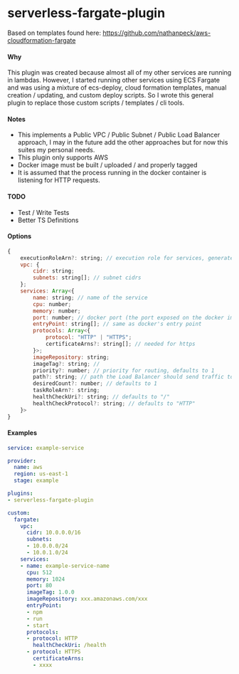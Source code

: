 # serverless-fargate-plugin

Based on templates found here: https://github.com/nathanpeck/aws-cloudformation-fargate

#### Why
This plugin was created because almost all of my other services are running in lambdas. However, I started running other services using ECS Fargate and was using  a mixture of ecs-deploy, cloud formation templates, manual creation / updating, and custom deploy scripts. So I wrote this general plugin to replace those custom scripts / templates / cli tools.

#### Notes
- This implements a Public VPC / Public Subnet / Public Load Balancer approach, I may in the future add the other approaches but for now this suites my personal needs.
- This plugin only supports AWS
- Docker image must be built / uploaded / and properly tagged
- It is assumed that the process running in the docker container is listening for HTTP requests.

#### TODO
- Test / Write Tests
- Better TS Definitions

#### Options
```javascript
{
    executionRoleArn?: string; // execution role for services, generated if not specified
    vpc: {
        cidr: string;
        subnets: string[]; // subnet cidrs
    };
    services: Array<{
        name: string; // name of the service
        cpu: number;
        memory: number;
        port: number; // docker port (the port exposed on the docker image)
        entryPoint: string[]; // same as docker's entry point
        protocols: Array<{
            protocol: "HTTP" | "HTTPS";
            certificateArns?: string[]; // needed for https
        }>;
        imageRepository: string;
        imageTag?: string; //
        priority?: number; // priority for routing, defaults to 1
        path?: string; // path the Load Balancer should send traffic to, defaults to '*'
        desiredCount?: number; // defaults to 1
        taskRoleArn?: string;
        healthCheckUri?: string; // defaults to "/"
        healthCheckProtocol?: string; // defaults to "HTTP"
    }>
}
```

#### Examples
```yaml
service: example-service

provider:
  name: aws
  region: us-east-1
  stage: example

plugins:
- serverless-fargate-plugin

custom:
  fargate:
    vpc:
      cidr: 10.0.0.0/16
      subnets:
      - 10.0.0.0/24
      - 10.0.1.0/24
    services:
    - name: example-service-name
      cpu: 512
      memory: 1024
      port: 80
      imageTag: 1.0.0
      imageRepository: xxx.amazonaws.com/xxx
      entryPoint:
      - npm
      - run
      - start
      protocols:
      - protocol: HTTP
        healthCheckUri: /health
      - protocol: HTTPS
        certificateArns:
        - xxxx

```
